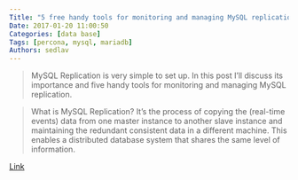 ```yaml
---
Title: "5 free handy tools for monitoring and managing MySQL replication"
Date: 2017-01-20 11:00:50
Categories: [data base]
Tags: [percona, mysql, mariadb]
Authors: sedlav
---
```


> MySQL Replication is very simple to set up. In this post I’ll discuss its importance and five handy tools for monitoring and managing MySQL replication.

> What is MySQL Replication? It’s the process of copying the (real-time events) data from one master instance to another slave instance and maintaining the redundant consistent data in a different machine. This enables a distributed database system that shares the same level of information.

[Link](http://www.percona.com/blog/2015/03/09/5-free-handy-tools-for-monitoring-and-managing-mysql-replication/)
